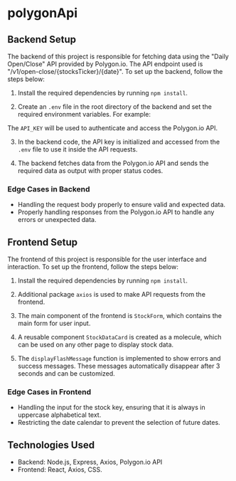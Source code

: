 # polygonApi

## Backend Setup

The backend of this project is responsible for fetching data using the "Daily Open/Close" API provided by Polygon.io. The API endpoint used is "/v1/open-close/{stocksTicker}/{date}". To set up the backend, follow the steps below:

1. Install the required dependencies by running `npm install`.

2. Create an `.env` file in the root directory of the backend and set the required environment variables. For example:

The `API_KEY` will be used to authenticate and access the Polygon.io API.

3. In the backend code, the API key is initialized and accessed from the `.env` file to use it inside the API requests.

4. The backend fetches data from the Polygon.io API and sends the required data as output with proper status codes.

### Edge Cases in Backend

- Handling the request body properly to ensure valid and expected data.
- Properly handling responses from the Polygon.io API to handle any errors or unexpected data.

## Frontend Setup

The frontend of this project is responsible for the user interface and interaction. To set up the frontend, follow the steps below:

1. Install the required dependencies by running `npm install`.

2. Additional package `axios` is used to make API requests from the frontend.

3. The main component of the frontend is `StockForm`, which contains the main form for user input.

4. A reusable component `StockDataCard` is created as a molecule, which can be used on any other page to display stock data.

5. The `displayFlashMessage` function is implemented to show errors and success messages. These messages automatically disappear after 3 seconds and can be customized.

### Edge Cases in Frontend

- Handling the input for the stock key, ensuring that it is always in uppercase alphabetical text.
- Restricting the date calendar to prevent the selection of future dates.

## Technologies Used

- Backend: Node.js, Express, Axios, Polygon.io API
- Frontend: React, Axios, CSS.


